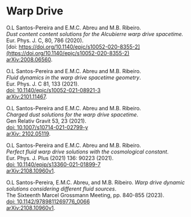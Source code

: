 # Warp Drive

O.L Santos-Pereira and  E.M.C. Abreu and M.B. Ribeiro.  
*Dust content content solutions for the Alcubierre warp drive spacetime.*  
Eur. Phys. J. C, 80, 786 (2020).  
[doi: https://doi.org/10.1140/epjc/s10052-020-8355-2](https://doi.org/10.1140/epjc/s10052-020-8355-2)  
[arXiv:2008.06560](https://arxiv.org/abs/2008.06560).

O.L Santos-Pereira and  E.M.C. Abreu and M.B. Ribeiro.  
*Fluid dynamics in the warp drive spacetime geometry*.  
Eur. Phys. J. C 81, 133 (2021).  
[doi: 10.1140/epjc/s10052-021-08921-3](https://doi.org/10.1140/epjc/s10052-021-08921-3)  
[arXiv:2101.11467](https://arxiv.org/abs/2101.11467). 

O.L Santos-Pereira and  E.M.C. Abreu and M.B. Ribeiro.  
*Charged dust solutions for the warp drive spacetime*.  
Gen Relativ Gravit 53, 23 (2021).  
[doi: 10.1007/s10714-021-02799-y](https://doi.org/10.1007/s10714-021-02799-y)  
[arXiv: 2102.05119](https://arxiv.org/abs/2102.05119).

O.L Santos-Pereira and  E.M.C. Abreu and M.B. Ribeiro.  
*Perfect fluid warp drive solutions with the cosmological constant*.  
Eur. Phys. J. Plus (2021) 136: 90223 (2021).  
[doi: 10.1140/epjp/s13360-021-01899-7](https://doi.org/10.1140/epjp/s13360-021-01899-7)  
[arXiv:2108.10960v1](https://arxiv.org/abs/2108.10960v1). 

O.L Santos-Pereira, E.M.C. Abreu, and M.B. Ribeiro. 
*Warp drive dynamic solutions considering different fluid sources*.  
The Sixteenth Marcel Grossmann Meeting, pp. 840-855 (2023).  
[doi: 10.1142/9789811269776_0066](https://doi.org/10.1142/9789811269776_0066)  
[arXiv:2108.10960v1](https://arxiv.org/abs/2108.10960v1).
